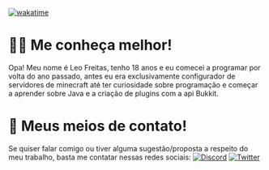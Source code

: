 [![wakatime](https://wakatime.com/badge/user/42755b9a-f180-48a0-ab74-97675a1e8e3e.svg)](https://wakatime.com/@42755b9a-f180-48a0-ab74-97675a1e8e3e)

# 🧑‍💻 Me conheça melhor!
Opa! Meu nome é Leo Freitas, tenho 18 anos e eu comecei a programar por volta do ano passado, antes eu era exclusivamente configurador de servidores de minecraft até ter curiosidade sobre programação e começar a aprender sobre Java e a criação de plugins com a api Bukkit.

# 💼 Meus meios de contato!
Se quiser falar comigo ou tiver alguma sugestão/proposta a respeito do meu trabalho, basta me contatar nessas redes sociais:
[![Discord](https://img.shields.io/badge/Discord-7289DA?style=for-the-badge&logo=discord&logoColor=white)](https://discord.com/users/941099641682931792)
[![Twitter](https://img.shields.io/badge/Twitter-1DA1F2?style=for-the-badge&logo=twitter&logoColor=white)](https://twitter.com/LeooowF)
